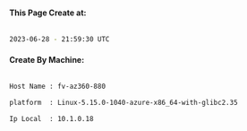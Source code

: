 
   
#### This Page Create at:

```bash

2023-06-28 - 21:59:30 UTC

```

#### Create By Machine:

```bash

Host Name : fv-az360-880

platform  : Linux-5.15.0-1040-azure-x86_64-with-glibc2.35

Ip Local  : 10.1.0.18

```

